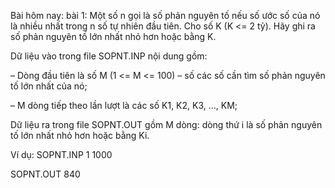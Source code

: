 Bài hôm nay:
bài 1: Một số n gọi là số phản nguyên tố nếu số ước số của nó là nhiều nhất trong n số tự nhiên đầu tiên. Cho số K (K <= 2 tỷ). 
Hãy ghi ra số phản nguyên tố lớn nhất nhỏ hơn hoặc bằng K.

Dữ liệu vào trong file SOPNT.INP nội dung gồm:

– Dòng đầu tiên là số M (1 <= M <= 100) – số các số cần tìm số phản nguyên tố lớn nhất của nó;

– M dòng tiếp theo lần lượt là các số K1, K2, K3, …, KM;

Dữ liệu ra trong file SOPNT.OUT gồm M dòng: dòng thứ i là số phản nguyên tố lớn nhất nhỏ hơn hoặc bằng Ki.

Ví dụ:
SOPNT.INP
1
1000

SOPNT.OUT
840